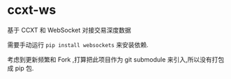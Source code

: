 # ccxt-ws
基于 CCXT 和 WebSocket 对接交易深度数据

需要手动运行 `pip install websockets` 来安装依赖.

考虑到更新频繁和 Fork ,打算把此项目作为 git submodule 来引入,所以没有打包成 pip 包.
